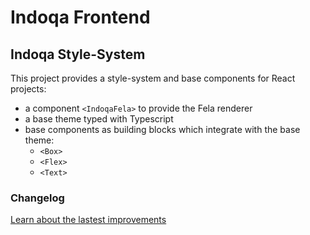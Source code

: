 # Indoqa Frontend

## Indoqa Style-System
This project provides a style-system and base components for React projects:

* a component `<IndoqaFela>` to provide the Fela renderer
* a base theme typed with Typescript
* base components as building blocks which integrate with the base theme:
  * `<Box>`
  * `<Flex>`
  * `<Text>`

### Changelog
[Learn about the lastest improvements](./CHANGELOG.md)

